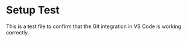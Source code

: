 # Setup Test

This is a test file to confirm that the Git integration in VS Code is working correctly.